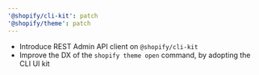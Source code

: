 ```yaml
---
'@shopify/cli-kit': patch
'@shopify/theme': patch
---
```


- Introduce REST Admin API client on `@shopify/cli-kit`
- Improve the DX of the `shopify theme open` command, by adopting the CLI UI kit
